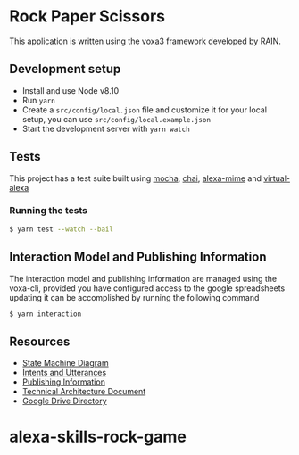 # Rock Paper Scissors

This application is written using the [voxa3](https://github.com/mediarain/voxa) framework developed by RAIN.

## Development setup

- Install and use Node v8.10
- Run `yarn`
- Create a `src/config/local.json` file and customize it for your local setup, you can use `src/config/local.example.json`
- Start the development server with `yarn watch`

## Tests

This project has a test suite built using [mocha](https://mochajs.org/), [chai](https://www.chaijs.com/), [alexa-mime](https://www.npmjs.com/package/alexa-mime) and [virtual-alexa](https://www.npmjs.com/package/virtual-alexa)

### Running the tests

```sh
$ yarn test --watch --bail
```

## Interaction Model and Publishing Information

The interaction model and publishing information are managed using the voxa-cli, provided you have configured access to the google spreadsheets updating it can be accomplished by running the following command

```sh
$ yarn interaction
```

## Resources

- [State Machine Diagram](#)
- [Intents and Utterances](#)
- [Publishing Information](#)
- [Technical Architecture Document](#)
- [Google Drive Directory](#)
# alexa-skills-rock-game
